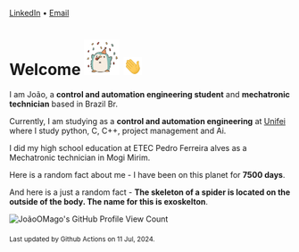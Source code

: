 [LinkedIn](https://www.linkedin.com/in/joão-pedro-gozzoli-b95641301/) &bull;
[Email](joaopedrogozzoli@gmail.com)

# Welcome <img src="happy.gif" height="64px" /> <img src="wave.gif" height="32px" />

I am João, a  **control and automation engineering student** and **mechatronic technician** based in Brazil Br.

Currently, I am studying as a **control and automation engineering** at [Unifei](https://unifei.edu.br) where I study python, C, C++, project management and Ai.

I did my high school education at ETEC Pedro Ferreira alves as a Mechatronic technician in Mogi Mirim.

Here is a random fact about me - I have been on this planet for **7500 days**.

And here is a just a random fact -  **The skeleton of a spider is located on the outside of the body. The name for this is exoskelton**.

![JoãoOMago's GitHub Profile View Count](https://komarev.com/ghpvc/?username=JoaoOMago)

<sub>Last updated by Github Actions on 11 Jul, 2024.</sub>
